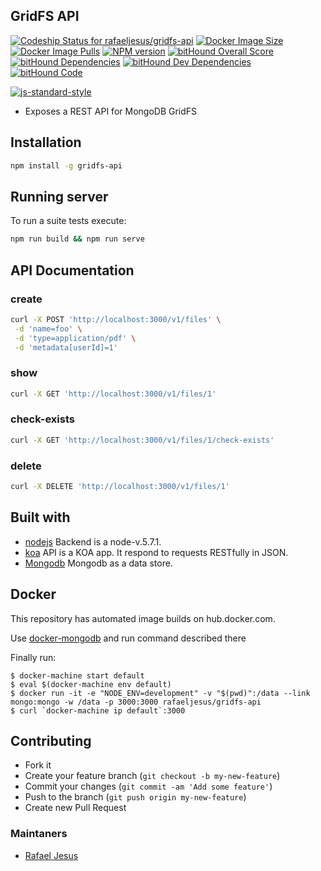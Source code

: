 ## GridFS API

[ ![Codeship Status for rafaeljesus/gridfs-api](https://codeship.com/projects/79578d40-8337-0133-c7cc-2e117485f168/status?branch=master)](https://codeship.com/projects/121751)
[![Docker Image Size](https://img.shields.io/imagelayers/image-size/rafaeljesus/gridfs-api/latest.svg)](https://hub.docker.com/r/rafaeljesus/gridfs-api/)
[![Docker Image Pulls](https://img.shields.io/docker/pulls/rafaeljesus/gridfs-api.svg)](https://hub.docker.com/r/rafaeljesus/gridfs-api/) 
[![NPM version](http://img.shields.io/npm/v/gridfs-api.svg)](https://www.npmjs.org/package/gridfs-api)
[![bitHound Overall Score](https://www.bithound.io/github/rafaeljesus/gridfs-api/badges/score.svg)](https://www.bithound.io/github/rafaeljesus/gridfs-api)
[![bitHound Dependencies](https://www.bithound.io/github/rafaeljesus/gridfs-api/badges/dependencies.svg)](https://www.bithound.io/github/rafaeljesus/gridfs-api/master/dependencies/npm)
[![bitHound Dev Dependencies](https://www.bithound.io/github/rafaeljesus/gridfs-api/badges/devDependencies.svg)](https://www.bithound.io/github/rafaeljesus/gridfs-api/master/dependencies/npm)
[![bitHound Code](https://www.bithound.io/github/rafaeljesus/gridfs-api/badges/code.svg)](https://www.bithound.io/github/rafaeljesus/gridfs-api)

[![js-standard-style](https://cdn.rawgit.com/feross/standard/master/badge.svg)](https://github.com/rafaeljesus/gridfs-api)

* Exposes a REST API for MongoDB GridFS

## Installation
```bash
npm install -g gridfs-api
```

## Running server
To run a suite tests execute:
```bash
npm run build && npm run serve
```

## API Documentation
### create
```bash
curl -X POST 'http://localhost:3000/v1/files' \
 -d 'name=foo' \
 -d 'type=application/pdf' \
 -d 'metadata[userId]=1'
```
 
### show
```bash
curl -X GET 'http://localhost:3000/v1/files/1'
```

### check-exists
```bash
curl -X GET 'http://localhost:3000/v1/files/1/check-exists'
```

### delete
```bash
curl -X DELETE 'http://localhost:3000/v1/files/1'
```

## Built with
- [nodejs](https://https://nodejs.org) Backend is a node-v.5.7.1.
- [koa](http://koajs.com) API is a KOA app. It respond to requests RESTfully in JSON.
- [Mongodb](https://www.mongodb.com) Mongodb as a data store.

## Docker
This repository has automated image builds on hub.docker.com.

Use [docker-mongodb](https://github.com/rafaeljesus/docker-mongodb) and run command described there

Finally run:
```
$ docker-machine start default
$ eval $(docker-machine env default)
$ docker run -it -e "NODE_ENV=development" -v "$(pwd)":/data --link mongo:mongo -w /data -p 3000:3000 rafaeljesus/gridfs-api
$ curl `docker-machine ip default`:3000
```

## Contributing
- Fork it
- Create your feature branch (`git checkout -b my-new-feature`)
- Commit your changes (`git commit -am 'Add some feature'`)
- Push to the branch (`git push origin my-new-feature`)
- Create new Pull Request

### Maintaners

* [Rafael Jesus](https://github.com/rafaeljesus)

